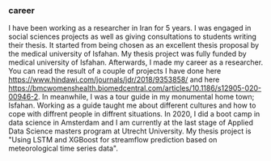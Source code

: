 ### career
I have been working as a researcher in Iran for 5 years.  I was engaged in social sciences projects as well as giving consultations to students writing their thesis. It started from being chosen as an excellent thesis proposal by the medical university of Isfahan. My thesis project was fully funded by medical university of Isfahan.
Afterwards, I made my career as a researcher. You can read the result of a couple of projects I have done here https://www.hindawi.com/journals/jdr/2018/9353858/ and here https://bmcwomenshealth.biomedcentral.com/articles/10.1186/s12905-020-00946-2. 
In meanwhile, I was a tour guide in my monumental home town; Isfahan. Working as a guide taught me about different cultures and how to cope with diffrent people in diffrent situations. 
In 2020, I did a boot camp in data science in Amsterdam and I am currently at the last stage of Applied Data Science masters program at Utrecht University. My thesis project is "Using LSTM and XGBoost for streamflow prediction based on meteorological time series data".

<!--
**Maryam-Afshari/Maryam-Afshari** is a ✨ _special_ ✨ repository because its `README.md` (this file) appears on your GitHub profile.

Here are some ideas to get you started:

- 🔭 I’m currently working on ...
- 🌱 I’m currently learning ...
- 👯 I’m looking to collaborate on ...
- 🤔 I’m looking for help with ...
- 💬 Ask me about ...
- 📫 How to reach me: ...
- 😄 Pronouns: ...
- ⚡ Fun fact: ...
-->

